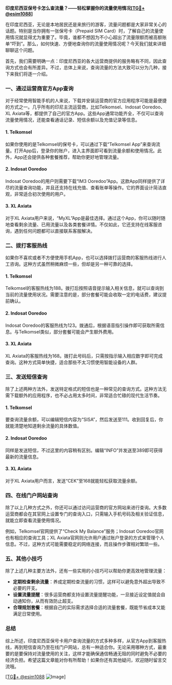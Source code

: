 **印度尼西亚保号卡怎么查流量？——轻松掌握你的流量使用情况[[TG💪+ @esim1088](https://t.me/s/esim1088)]**

在印度尼西亚，无论是本地居民还是来旅行的游客，流量问题都是大家非常关心的话题。特别是当你拥有一张保号卡（Prepaid SIM Card）时，了解自己的流量使用情况就显得尤为重要了。毕竟，谁都不想因为不小心超出了流量限额而被高额账单“吓到”。那么，如何快速、方便地查询你的流量使用情况呢？今天我们就来详细聊聊这个问题。

首先，我们需要明确一点：印度尼西亚的各大运营商提供的服务略有不同，因此查询方式也会有所差异。不过，总体上来说，查询流量的方法大致可以分为几种，接下来我们将逐一介绍。

### **一、通过运营商官方App查询**

对于经常使用智能手机的人来说，下载并安装运营商的官方应用程序可能是最便捷的方式之一。几乎所有的印尼主流运营商，比如Telkomsel、Indosat Ooredoo、XL Axiata等，都提供了自己的官方App。这些App通常功能齐全，不仅可以查询流量使用情况，还能查看通话记录、短信余额以及充值记录等信息。

#### **1. Telkomsel**
如果你使用的是Telkomsel的保号卡，可以通过下载“Telkomsel App”来查询流量。打开App后，登录你的账户，进入主界面即可看到流量余额和使用情况。此外，App还会提供各种套餐推荐，帮助你更好地管理流量。

#### **2. Indosat Ooredoo**
Indosat Ooredoo的用户则需要下载“IM3 Ooredoo”App。这款App同样提供了详尽的流量查询功能，并且还支持在线充值、查看账单等操作。它的界面设计简洁直观，非常适合初次使用的用户。

#### **3. XL Axiata**
对于XL Axiata用户来说，“MyXL”App是最佳选择。通过这个App，你可以随时随地查看剩余流量、已用流量以及各类套餐详情。不仅如此，它还支持在线客服咨询，遇到任何问题都可以直接联系客服解决。

### **二、拨打客服热线**

如果你不喜欢或者不方便使用手机App，也可以选择拨打运营商的客服热线进行人工咨询。这种方式虽然稍微麻烦一些，但却是另一种可靠的选择。

#### **1. Telkomsel**
Telkomsel的客服热线为188。拨打后按照语音提示输入相关信息，就可以查询到当前的流量使用状况。需要注意的是，部分套餐可能会收取一定的电话费，建议提前确认。

#### **2. Indosat Ooredoo**
Indosat Ooredoo的客服热线为123。拨通后，根据语音指引操作即可获取所需信息。与Telkomsel类似，部分套餐可能会产生额外费用。

#### **3. XL Axiata**
XL Axiata的客服热线为168。拨打此号码后，只需按指示输入相应数字即可完成查询。这种方式简单快捷，适合那些不太习惯使用智能设备的人群。

### **三、发送短信查询**

除了上述两种方法外，发送特定格式的短信也是一种常见的查询方式。这种方法无需下载额外的应用程序，也不必占用太多时间，非常适合忙碌的现代生活节奏。

#### **1. Telkomsel**
要查询流量余额，可以编辑短信内容为“SISA”，然后发送至111。收到回复后，你就能清楚地知道剩余流量的具体数值。

#### **2. Indosat Ooredoo**
同样是发送短信，不过这里的内容稍有区别。编辑“INFO”并发送至389即可获得最新的流量信息。

#### **3. XL Axiata**
对于XL Axiata用户而言，发送“CEK”至168就能轻松获取流量余额。

### **四、在线门户网站查询**

除了以上几种方式之外，你还可以通过访问运营商的官方网站来进行查询。大多数运营商都会在其官网上设置专门的查询入口，只需输入手机号码及相关验证信息，就能立即查看流量使用情况。

例如，Telkomsel官网提供了“Check My Balance”服务；Indosat Ooredoo官网也有相应的查询工具；XL Axiata官网则允许用户通过账户登录的方式来管理个人信息。不过，这种方式可能需要稳定的网络连接，而且操作步骤相对繁琐一些。

### **五、其他小技巧**

除了上述几种主要方法外，还有一些实用的小技巧可以帮助你更高效地管理流量：

- **定期检查剩余流量**：养成定期检查流量的习惯，这样可以避免意外超出导致不必要的开支。
- **设置流量提醒**：很多运营商都支持设置流量提醒功能，一旦接近设定值就会自动通知你，从而有效防止超支。
- **合理规划套餐**：根据自己的实际需求选择合适的流量套餐，既能节省成本又能满足日常使用。

### **总结**

综上所述，印度尼西亚保号卡用户查询流量的方式多种多样，从官方App到客服热线，再到短信查询乃至在线门户网站，总有一种适合你。无论采用哪种方式，最重要的是要保持对流量使用的关注，这样才能确保通信畅通无阻的同时避免不必要的经济负担。希望这篇文章能对你有所帮助！如果你还有其他疑问，欢迎随时留言交流哦。

[[TG💪+ @esim1088](https://t.me/s/esim1088) ![Image](https://i.postimg.cc/4NQfJmqS/Snipaste-2025-05-13-00-14-12.png)]